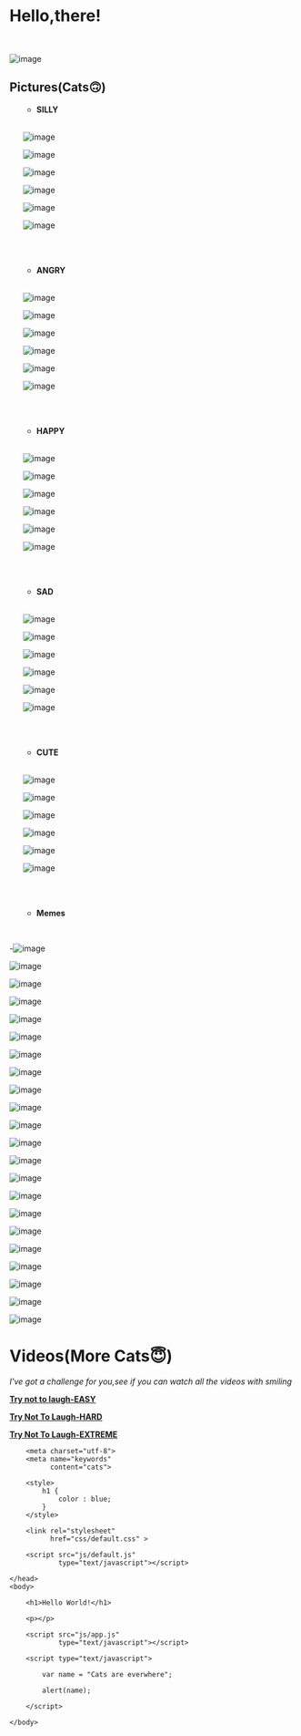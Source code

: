 
# Hello,there!
<br>

![image](https://user-images.githubusercontent.com/98845417/152705507-72cc8c72-0985-41f5-b169-6860561031d7.png)

## Pictures(Cats🙃)

<ol>
  
- **SILLY** 
<br>

![image](https://user-images.githubusercontent.com/98845417/152706050-41c78444-00b1-4071-8b7a-1719d2a2d6d1.png)

![image](https://user-images.githubusercontent.com/98845417/152706124-9e5fdcf1-f299-4f00-a290-0c585f4a8e58.png)

![image](https://user-images.githubusercontent.com/98845417/152706142-9ffc869c-8ad5-4e9e-a9b3-de89108ac21c.png)

![image](https://user-images.githubusercontent.com/98845417/152706173-9804dc4d-bae3-43b0-ae75-60c7b70277d5.png)

![image](https://user-images.githubusercontent.com/98845417/152706187-bbaa35fb-9b04-49db-b619-1ffa8aadd7af.png)

![image](https://user-images.githubusercontent.com/98845417/152706203-0a832bf6-4b69-4b71-8013-c931f02a748a.png)

<br><br>

- **ANGRY**

<br>

![image](https://user-images.githubusercontent.com/98845417/152706322-210e8789-515f-4bb4-8432-9198a2be9c02.png)

![image](https://user-images.githubusercontent.com/98845417/152706329-d513b872-1a14-475a-b98f-5848a3653ea4.png)

![image](https://user-images.githubusercontent.com/98845417/152706337-6ba11636-a644-4879-9261-af1cbe67e87f.png)

![image](https://user-images.githubusercontent.com/98845417/152706358-5098635a-ba0a-4855-a0fd-f3623426f64b.png)

![image](https://user-images.githubusercontent.com/98845417/152706369-a86006d9-2332-4fbb-8d32-47e86fc155b2.png)

![image](https://user-images.githubusercontent.com/98845417/152706378-4e078b46-3f64-42b9-89b8-f7f5ecb7c14a.png)

<br><br>

- **HAPPY** 

<br>

![image](https://user-images.githubusercontent.com/98845417/152706430-990b54ce-c722-4c2d-a91e-9237649290f2.png)

![image](https://user-images.githubusercontent.com/98845417/152706469-2c74d8da-6315-402e-a90d-bbf9c719b51b.png)

![image](https://user-images.githubusercontent.com/98845417/152706559-06b7ba71-5ec2-48cb-b301-100bf2ee093c.png)

![image](https://user-images.githubusercontent.com/98845417/152706564-865e3092-5921-4461-859c-56fcefc0d929.png)

![image](https://user-images.githubusercontent.com/98845417/152706598-19931a00-f03c-4f9d-b3fa-b252d7984347.png)

![image](https://user-images.githubusercontent.com/98845417/152706614-620c21af-9aef-4682-8b94-9d7f5caf6850.png)

<br><br>

- **SAD**

<br>

![image](https://user-images.githubusercontent.com/98845417/152706642-be2a8490-f8ea-4846-a5d7-906e9266942e.png)

![image](https://user-images.githubusercontent.com/98845417/152706650-0667be13-ed40-4476-9800-13e6f287142d.png)

![image](https://user-images.githubusercontent.com/98845417/152706666-f17a9a75-784e-45a0-af54-383d75b0b0d0.png)

![image](https://user-images.githubusercontent.com/98845417/152706673-a0813e07-9de1-4102-8c92-d84fe5bd9276.png)

![image](https://user-images.githubusercontent.com/98845417/152706692-2820c2e5-b9a5-4330-9206-841721cdfb0c.png)

![image](https://user-images.githubusercontent.com/98845417/152706716-42f2ac70-a807-46ec-9a30-1d5ac928cde3.png)

<br><br>

- **CUTE**
<br>

![image](https://user-images.githubusercontent.com/98845417/152706791-93f6e1ba-0fd7-41ed-b186-7755a4acdea8.png)

![image](https://user-images.githubusercontent.com/98845417/152706824-ef8d500a-6018-42bf-826c-5dc1190a6da3.png)

![image](https://user-images.githubusercontent.com/98845417/152706828-61b44425-ca14-4908-b23d-c5a7d26e77ea.png)

![image](https://user-images.githubusercontent.com/98845417/152706925-8194f788-c743-4673-bbb7-a8e113f1d783.png)

![image](https://user-images.githubusercontent.com/98845417/152706932-0a05bcd0-ce9c-4e65-82dc-f06b5e8e21c9.png)

![image](https://user-images.githubusercontent.com/98845417/152706960-ff8f6d0d-3a66-4c68-af47-ca11f06cf440.png)

<br><br>

- **Memes** 

</ol>
  
<br>

-![image](https://user-images.githubusercontent.com/98845417/152707029-5cc6420e-a6ba-42ee-9376-6f8109e1d700.png)

![image](https://user-images.githubusercontent.com/98845417/152707048-d8de08ae-25da-4c71-9e16-d065f507db15.png)

![image](https://user-images.githubusercontent.com/98845417/152707079-87c69bdb-7a36-415a-8a91-b0a58817e5bc.png)

![image](https://user-images.githubusercontent.com/98845417/152707222-f7648a43-5a5a-48d2-803e-cc4dedb3d02b.png)

![image](https://user-images.githubusercontent.com/98845417/152707255-eade74e0-205e-4e74-8c03-a27270eb6e51.png)

![image](https://user-images.githubusercontent.com/98845417/152707274-9b1a35b7-1261-4148-a51a-52e89a8b7846.png)

![image](https://user-images.githubusercontent.com/98845417/152707286-d47ec5c8-c55f-4e8c-8766-a4cd08a15425.png)

![image](https://user-images.githubusercontent.com/98845417/152707288-1abcfecb-5dfd-4922-912b-39f9588e5866.png)

![image](https://user-images.githubusercontent.com/98845417/152707300-78f37896-434b-4799-9558-0e09e196725b.png)

![image](https://user-images.githubusercontent.com/98845417/152707314-dc589de5-cd8d-440c-97f2-c3df49be8537.png)

![image](https://user-images.githubusercontent.com/98845417/152707319-dcbdf342-cdbd-4f20-9d34-40e85d907956.png)

![image](https://user-images.githubusercontent.com/98845417/152707344-503a9ccd-9be4-4790-9071-3fcda60cdc40.png)

![image](https://user-images.githubusercontent.com/98845417/152707378-ea3f6d30-d701-438d-9c5e-6947348a4dce.png)

![image](https://user-images.githubusercontent.com/98845417/152707385-a761f585-5e7c-424b-a899-ecbb5bd59cf8.png)

![image](https://user-images.githubusercontent.com/98845417/152707448-d13e76f9-55a3-4050-9ad2-a752b00b4d70.png)

![image](https://user-images.githubusercontent.com/98845417/152707457-2b472fe4-aeb3-4650-bee8-005d7db20bb7.png)

![image](https://user-images.githubusercontent.com/98845417/152707486-f770b93e-1862-41a6-90b8-206925b75781.png)

![image](https://user-images.githubusercontent.com/98845417/152707492-999e3daa-844a-460c-83b9-9fe466e0b86d.png)

![image](https://user-images.githubusercontent.com/98845417/152707500-e07aba96-8136-411c-8570-54dae7718f6e.png)

![image](https://user-images.githubusercontent.com/98845417/152707513-a6e077fb-6e81-4f56-8c08-ed5a6c3285bd.png)

![image](https://user-images.githubusercontent.com/98845417/152707578-427e882f-165d-4148-8c73-0b8fce069587.png)

![image](https://user-images.githubusercontent.com/98845417/152707591-fd9d2441-438a-42c0-8bfe-2fc87a9b56f2.png)

# Videos(More Cats😇)


<em>I've got a challenge for you,see if you can watch all the videos with smiling</em>

<strong> [Try not to laugh-EASY](https://www.youtube.com/watch?v=mwENYk66q6M)</strong>

<strong> [Try Not To Laugh-HARD](https://www.youtube.com/watch?v=F22Bop-_sxo)</strong>

<strong> [Try Not To Laugh-EXTREME](https://www.youtube.com/watch?v=QtC3Bo9B0yI)</strong>



<!DOCTYPE html>
<html>
    <head>
        <title>CatWrld</title>
        
        <meta charset="utf-8">
        <meta name="keywords"
              content="cats">
        
        <style>
            h1 {
                color : blue;
            }
        </style>
        
        <link rel="stylesheet"
              href="css/default.css" >
        
        <script src="js/default.js"
                type="text/javascript"></script>
        
    </head>
    <body>
        
        <h1>Hello World!</h1>
        
        <p></p>
        
        <script src="js/app.js"
                type="text/javascript"></script>
        
        <script type="text/javascript">
        
            var name = "Cats are everwhere";
            
            alert(name);
        
        </script>
        
    </body>
</html>



